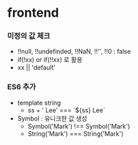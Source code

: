 # frontend

### 미정의 값 체크 
  + !!null, !!undefinded, !!NaN, !!'', !!0  : false
  + if(!xx)  or if(!!xx) 로 활용
  + xx || 'default'
### ES6 추가
  + template string
    + ss + ' Lee' === \`${ss} Lee\`
  + Symbol : 유니크한 값 생성  
    + Symbol('Mark') !== Symbol('Mark')   
    + String('Mark') === String('Mark')
